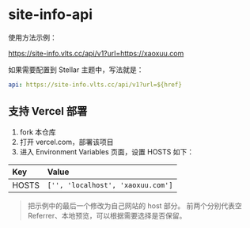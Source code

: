 # site-info-api

使用方法示例：

https://site-info.vlts.cc/api/v1?url=https://xaoxuu.com

如果需要配置到 Stellar 主题中，写法就是：

```yaml
api: https://site-info.vlts.cc/api/v1?url=${href}
```

## 支持 Vercel 部署

1. fork 本仓库
2. 打开 vercel.com，部署该项目
3. 进入 Environment Variables 页面，设置 HOSTS 如下：

| Key | Value |
| :-- | :-- |
| HOSTS | `['', 'localhost', 'xaoxuu.com']` |

> 把示例中的最后一个修改为自己网站的 host 部分。
> 前两个分别代表空 Referrer、本地预览，可以根据需要选择是否保留。